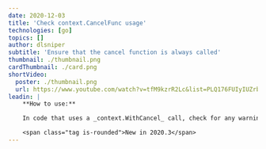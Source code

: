 ```yaml
---
date: 2020-12-03
title: 'Check context.CancelFunc usage'
technologies: [go]
topics: []
author: dlsniper
subtitle: 'Ensure that the cancel function is always called'
thumbnail: ./thumbnail.png
cardThumbnail: ./card.png
shortVideo:
  poster: ./thumbnail.png
  url: https://www.youtube.com/watch?v=tfM9kzrR2Lc&list=PLQ176FUIyIUZrbrlz4AY1V8VzBJKZyVlW&index=18
leadin: |
    **How to use:**

    In code that uses a _context.WithCancel_ call, check for any warning messages. If one shows up, you can use the _Show Context Action_ menu, _Alt-Enter on Windows/Linux_ or _⌥ + Enter on macOS_, and use either the _Navigate to 'cancel' function_ or _Navigate to the end of the problematic execution path_ options from it. By using these feature, you can then gain the insight into what the IDE sees as a problematic execution path, and place the correct call to the cancel function.

    <span class="tag is-rounded">New in 2020.3</span>
---
```

